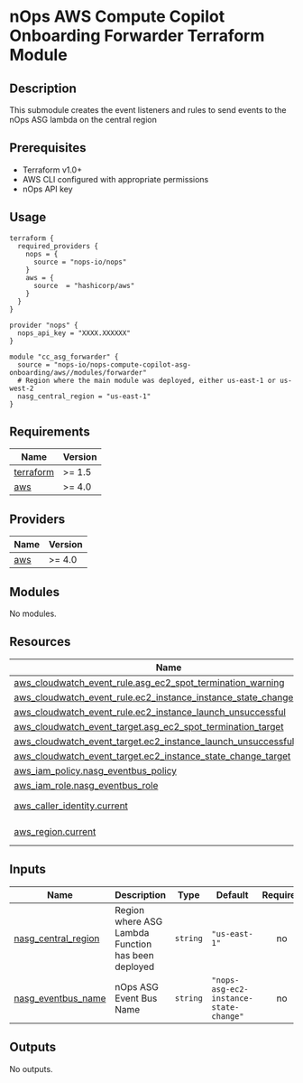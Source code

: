 # nOps AWS Compute Copilot Onboarding Forwarder Terraform Module

## Description
This submodule creates the event listeners and rules to send events to the nOps ASG lambda on the central region

## Prerequisites

- Terraform v1.0+
- AWS CLI configured with appropriate permissions
- nOps API key

## Usage

```hcl
terraform {
  required_providers {
    nops = {
      source = "nops-io/nops"
    }
    aws = {
      source  = "hashicorp/aws"
    }
  }
}

provider "nops" {
  nops_api_key = "XXXX.XXXXXX"
}

module "cc_asg_forwarder" {
  source = "nops-io/nops-compute-copilot-asg-onboarding/aws//modules/forwarder"
  # Region where the main module was deployed, either us-east-1 or us-west-2
  nasg_central_region = "us-east-1"
}
```

<!-- BEGIN_TF_DOCS -->
## Requirements

| Name | Version |
|------|---------|
| <a name="requirement_terraform"></a> [terraform](#requirement\_terraform) | >= 1.5 |
| <a name="requirement_aws"></a> [aws](#requirement\_aws) | >= 4.0 |

## Providers

| Name | Version |
|------|---------|
| <a name="provider_aws"></a> [aws](#provider\_aws) | >= 4.0 |

## Modules

No modules.

## Resources

| Name | Type |
|------|------|
| [aws_cloudwatch_event_rule.asg_ec2_spot_termination_warning](https://registry.terraform.io/providers/hashicorp/aws/latest/docs/resources/cloudwatch_event_rule) | resource |
| [aws_cloudwatch_event_rule.ec2_instance_instance_state_change](https://registry.terraform.io/providers/hashicorp/aws/latest/docs/resources/cloudwatch_event_rule) | resource |
| [aws_cloudwatch_event_rule.ec2_instance_launch_unsuccessful](https://registry.terraform.io/providers/hashicorp/aws/latest/docs/resources/cloudwatch_event_rule) | resource |
| [aws_cloudwatch_event_target.asg_ec2_spot_termination_target](https://registry.terraform.io/providers/hashicorp/aws/latest/docs/resources/cloudwatch_event_target) | resource |
| [aws_cloudwatch_event_target.ec2_instance_launch_unsuccessful_target](https://registry.terraform.io/providers/hashicorp/aws/latest/docs/resources/cloudwatch_event_target) | resource |
| [aws_cloudwatch_event_target.ec2_instance_state_change_target](https://registry.terraform.io/providers/hashicorp/aws/latest/docs/resources/cloudwatch_event_target) | resource |
| [aws_iam_policy.nasg_eventbus_policy](https://registry.terraform.io/providers/hashicorp/aws/latest/docs/resources/iam_policy) | resource |
| [aws_iam_role.nasg_eventbus_role](https://registry.terraform.io/providers/hashicorp/aws/latest/docs/resources/iam_role) | resource |
| [aws_caller_identity.current](https://registry.terraform.io/providers/hashicorp/aws/latest/docs/data-sources/caller_identity) | data source |
| [aws_region.current](https://registry.terraform.io/providers/hashicorp/aws/latest/docs/data-sources/region) | data source |

## Inputs

| Name | Description | Type | Default | Required |
|------|-------------|------|---------|:--------:|
| <a name="input_nasg_central_region"></a> [nasg\_central\_region](#input\_nasg\_central\_region) | Region where ASG Lambda Function has been deployed | `string` | `"us-east-1"` | no |
| <a name="input_nasg_eventbus_name"></a> [nasg\_eventbus\_name](#input\_nasg\_eventbus\_name) | nOps ASG Event Bus Name | `string` | `"nops-asg-ec2-instance-state-change"` | no |

## Outputs

No outputs.
<!-- END_TF_DOCS -->
